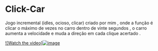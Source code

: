# Click-Car

Jogo incremental (idles, ocioso, clicar)  criado por mim , onde a função é clicar o máximo de vezes no carro dentro de vinte segundos , o carro aumenta  a velocidade e muda a direção em cada clique acertado .

[![Watch the video]![image](https://user-images.githubusercontent.com/67393173/115478836-56dce300-a21d-11eb-9616-a8b18805d56d.png)](https://www.youtube.com/watch?v=dbNWP6TtQo0)

